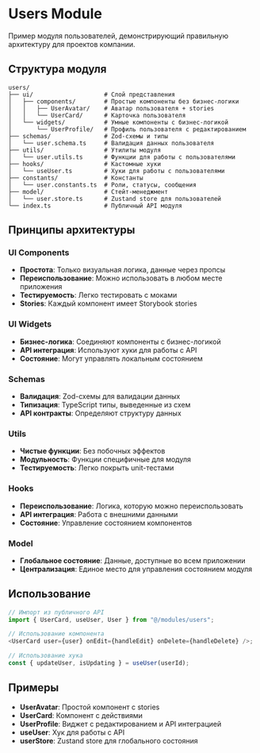 # Users Module

Пример модуля пользователей, демонстрирующий правильную архитектуру для проектов компании.

## Структура модуля

```
users/
├── ui/                    # Слой представления
│   ├── components/        # Простые компоненты без бизнес-логики
│   │   ├── UserAvatar/    # Аватар пользователя + stories
│   │   └── UserCard/      # Карточка пользователя
│   └── widgets/           # Умные компоненты с бизнес-логикой
│       └── UserProfile/   # Профиль пользователя с редактированием
├── schemas/               # Zod-схемы и типы
│   └── user.schema.ts     # Валидация данных пользователя
├── utils/                 # Утилиты модуля
│   └── user.utils.ts      # Функции для работы с пользователями
├── hooks/                 # Кастомные хуки
│   └── useUser.ts         # Хуки для работы с пользователями
├── constants/             # Константы
│   └── user.constants.ts  # Роли, статусы, сообщения
├── model/                 # Стейт-менеджмент
│   └── user.store.ts      # Zustand store для пользователей
└── index.ts               # Публичный API модуля
```

## Принципы архитектуры

### UI Components

- **Простота**: Только визуальная логика, данные через пропсы
- **Переиспользование**: Можно использовать в любом месте приложения
- **Тестируемость**: Легко тестировать с моками
- **Stories**: Каждый компонент имеет Storybook stories

### UI Widgets

- **Бизнес-логика**: Соединяют компоненты с бизнес-логикой
- **API интеграция**: Используют хуки для работы с API
- **Состояние**: Могут управлять локальным состоянием

### Schemas

- **Валидация**: Zod-схемы для валидации данных
- **Типизация**: TypeScript типы, выведенные из схем
- **API контракты**: Определяют структуру данных

### Utils

- **Чистые функции**: Без побочных эффектов
- **Модульность**: Функции специфичные для модуля
- **Тестируемость**: Легко покрыть unit-тестами

### Hooks

- **Переиспользование**: Логика, которую можно переиспользовать
- **API интеграция**: Работа с внешними данными
- **Состояние**: Управление состоянием компонентов

### Model

- **Глобальное состояние**: Данные, доступные во всем приложении
- **Централизация**: Единое место для управления состоянием модуля

## Использование

```typescript
// Импорт из публичного API
import { UserCard, useUser, User } from "@/modules/users";

// Использование компонента
<UserCard user={user} onEdit={handleEdit} onDelete={handleDelete} />;

// Использование хука
const { updateUser, isUpdating } = useUser(userId);
```

## Примеры

- **UserAvatar**: Простой компонент с stories
- **UserCard**: Компонент с действиями
- **UserProfile**: Виджет с редактированием и API интеграцией
- **useUser**: Хук для работы с API
- **userStore**: Zustand store для глобального состояния
